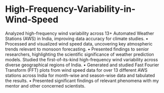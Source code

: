 # High-Frequency-Variability-in-Wind-Speed

Analyzed high-frequency wind variability across 13+ Automated Weather Stations (AWS) in India, improving data
accuracy for climate studies.
• Processed and visualized wind speed data, uncovering key atmospheric trends relevant to monsoon forecasting.
• Presented findings to senior researchers, highlighting the scientific significance of weather prediction models.
Studied the first-of-its-kind high-frequency wind variability across diverse geographical regions of India.
• Generated and studied Fast Fourier Transform (FFT) plots from wind speed data for over 13 different AWS
stations across India for month-wise and season-wise data and tabulated the results.
• Presented significant findings of relevant phenomena with my mentor and other concerned scientists.
